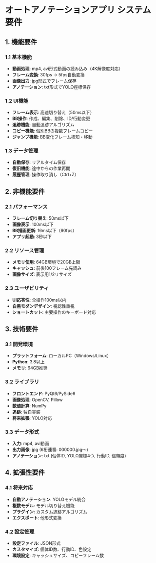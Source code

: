 # オートアノテーションアプリ システム要件

## 1. 機能要件

### 1.1 基本機能
- **動画処理**: mp4, avi形式動画の読み込み（4K解像度対応）
- **フレーム変換**: 30fps → 5fps自動変換
- **画像出力**: jpg形式でフレーム保存
- **アノテーション**: txt形式でYOLO座標保存

### 1.2 UI機能
- **フレーム表示**: 高速切り替え（50ms以下）
- **BB操作**: 作成、編集、削除、ID/行動変更
- **追跡機能**: 自動追跡アルゴリズム
- **コピー機能**: 個別BBの複数フレームコピー
- **ジャンプ機能**: BB変化フレーム検知・移動

### 1.3 データ管理
- **自動保存**: リアルタイム保存
- **復旧機能**: 途中からの作業再開
- **履歴管理**: 操作取り消し（Ctrl+Z）

## 2. 非機能要件

### 2.1 パフォーマンス
- **フレーム切り替え**: 50ms以下
- **画像表示**: 100ms以下
- **BB描画更新**: 16ms以下（60fps）
- **アプリ起動**: 3秒以下

### 2.2 リソース管理
- **メモリ使用**: 64GB環境で20GB上限
- **キャッシュ**: 前後100フレーム先読み
- **画像サイズ**: 表示用1/2リサイズ

### 2.3 ユーザビリティ
- **UI応答性**: 全操作100ms以内
- **白黒モダンデザイン**: 視認性重視
- **ショートカット**: 主要操作のキーボード対応

## 3. 技術要件

### 3.1 開発環境
- **プラットフォーム**: ローカルPC（Windows/Linux）
- **Python**: 3.8以上
- **メモリ**: 64GB推奨

### 3.2 ライブラリ
- **フロントエンド**: PyQt6/PySide6
- **画像処理**: OpenCV, Pillow
- **数値計算**: NumPy
- **追跡**: 独自実装
- **将来拡張**: YOLO対応

### 3.3 データ形式
- **入力**: mp4, avi動画
- **出力画像**: jpg (6桁連番: 000000.jpg～)
- **アノテーション**: txt (個体ID, YOLO座標4つ, 行動ID, 信頼度)

## 4. 拡張性要件

### 4.1 将来対応
- **自動アノテーション**: YOLOモデル統合
- **複数モデル**: モデル切り替え機能
- **プラグイン**: カスタム追跡アルゴリズム
- **エクスポート**: 他形式変換

### 4.2 設定管理
- **設定ファイル**: JSON形式
- **カスタマイズ**: 個体ID数、行動ID、色設定
- **環境設定**: キャッシュサイズ、コピーフレーム数